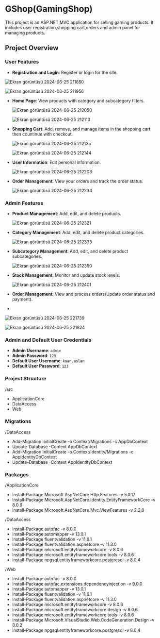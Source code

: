 # GShop(GamingShop)

This project is an ASP.NET MVC application for selling gaming products. It includes user registration,shopping cart,orders and admin panel for managing products.

## Project Overview

### User Features

- **Registration and Login**: Register or login for the site.
    
 ![Ekran görüntüsü 2024-06-25 211850](https://github.com/kjwaxon/GShop-GamingShop-/assets/103565536/7d1faede-f19f-44ea-8cf1-5656fc7f726f)
  
 ![Ekran görüntüsü 2024-06-25 211956](https://github.com/kjwaxon/GShop-GamingShop-/assets/103565536/626db213-6cb6-4bfd-9021-a40494b23d6c)
- **Home Page**: View products with category and subcategory filters.
  
  ![Ekran görüntüsü 2024-06-25 212050](https://github.com/kjwaxon/GShop-GamingShop-/assets/103565536/8d59bb6d-2721-444d-98b6-f7834341913b)
  
  ![Ekran görüntüsü 2024-06-25 212113](https://github.com/kjwaxon/GShop-GamingShop-/assets/103565536/85caecc4-9a21-4ee1-a3e6-62005062cfd0)
- **Shopping Cart**: Add, remove, and manage items in the shopping cart then countinue with checkout.
  
  ![Ekran görüntüsü 2024-06-25 212135](https://github.com/kjwaxon/GShop-GamingShop-/assets/103565536/e004117d-7160-43bb-920b-2c69e1ea2773)
  
  ![Ekran görüntüsü 2024-06-25 212144](https://github.com/kjwaxon/GShop-GamingShop-/assets/103565536/75eccfdc-ab22-4a6d-a178-214b46d1e123)
- **User Information**: Edit personal information.
  
  ![Ekran görüntüsü 2024-06-25 212203](https://github.com/kjwaxon/GShop-GamingShop-/assets/103565536/bb6ee75e-d6a2-4c5c-8ee8-bef7addb3051)
- **Order Management**: View your orders and track the order status.
  
  ![Ekran görüntüsü 2024-06-25 212234](https://github.com/kjwaxon/GShop-GamingShop-/assets/103565536/8dc4675f-ce03-4146-ab07-eca569333523)


### Admin Features

- **Product Management**: Add, edit, and delete products.
  
  ![Ekran görüntüsü 2024-06-25 212321](https://github.com/kjwaxon/GShop-GamingShop-/assets/103565536/6b287cad-3f8b-4f4e-af6f-ab96e3286b28)
- **Category Management**: Add, edit, and delete product categories.

  ![Ekran görüntüsü 2024-06-25 212333](https://github.com/kjwaxon/GShop-GamingShop-/assets/103565536/72db44e4-f19b-4079-9d22-75b78f0c3d52)
- **Subcategory Management**: Add, edit, and delete product subcategories.

  ![Ekran görüntüsü 2024-06-25 212350](https://github.com/kjwaxon/GShop-GamingShop-/assets/103565536/a7608877-f45c-44d9-a1d6-11d7679b53e9)
- **Stock Management**: Monitor and update stock levels.

  ![Ekran görüntüsü 2024-06-25 212401](https://github.com/kjwaxon/GShop-GamingShop-/assets/103565536/7bff3b4c-c466-416c-891e-70f42ea47d7b)
- **Order Management**: View and process orders(Update order status and payment).
- 
![Ekran görüntüsü 2024-06-25 221739](https://github.com/kjwaxon/GShop-GamingShop-/assets/103565536/d74f2cbb-a836-46b0-a00c-c565a3dcdee9)

![Ekran görüntüsü 2024-06-25 221824](https://github.com/kjwaxon/GShop-GamingShop-/assets/103565536/3307d095-e543-4db5-aaf4-651af560c4f6)



### Admin and Default User Credentials

- **Admin Username**: `admin`
- **Admin Password**: `123`
- **Default User Username**: `kaan.aslan`
- **Default User Password**: `123`


### Project Structure

/src
* ApplicationCore
* DataAccess
* Web


### Migrations

/DataAccess
* Add-Migration InitialCreate -o Context/Migrations -c AppDbContext
* Update-Database -Context AppDbContext
* Add-Migration InitialCreate -o Context/Identity/Migrations -c AppIdentityDbContext
* Update-Database -Context AppIdentityDbContext

### Packages

/ApplicationCore
* Install-Package Microsoft.AspNetCore.Http.Features -v 5.0.17
* Install-Package Microsoft.AspNetCore.Identity.EntityFrameworkCore -v 8.0.6
* Install-Package Microsoft.AspNetCore.Mvc.ViewFeatures -v 2.2.0

/DataAccess
* Install-Package autofac -v 8.0.0
* Install-Package automapper -v 13.0.1
* Install-Package fluentvalidation -v 11.9.1
* Install-Package fluentvalidation.aspnetcore -v 11.3.0
* Install-Package microsoft.entityframeworkcore -v 8.0.6
* Install-Package microsoft.entityframeworkcore.tools -v 8.0.6
* Install-Package npgsql.entityframeworkcore.postgresql -v 8.0.4

/Web
* Install-Package autofac -v 8.0.0
* Install-Package autofac.extensions.dependencyinjection -v 9.0.0
* Install-Package automapper -v 13.0.1
* Install-Package fluentvalidation -v 11.9.1
* Install-Package fluentvalidation.aspnetcore -v 11.3.0
* Install-Package microsoft.entityframeworkcore -v 8.0.6
* Install-Package microsoft.entityframeworkcore.design -v 8.0.6
* Install-Package microsoft.entityframeworkcore.tools -v 8.0.6
* Install-Package Microsoft.VisualStudio.Web.CodeGeneration.Design -v 8.0.2
* Install-Package npgsql.entityframeworkcore.postgresql -v 8.0.4
